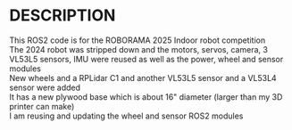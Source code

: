 # DESCRIPTION
This ROS2 code is for the ROBORAMA 2025 Indoor robot competition<br>
The 2024 robot was stripped down and the motors, servos, camera, 3 VL53L5 sensors, IMU were reused as well as the power, wheel and sensor modules<br>
New wheels and a RPLidar C1 and another VL53L5 sensor and a VL53L4 sensor were added<br>
It has a new plywood base which is about 16" diameter (larger than my 3D printer can make)<br>
I am reusing and updating the wheel and sensor ROS2 modules<br>
